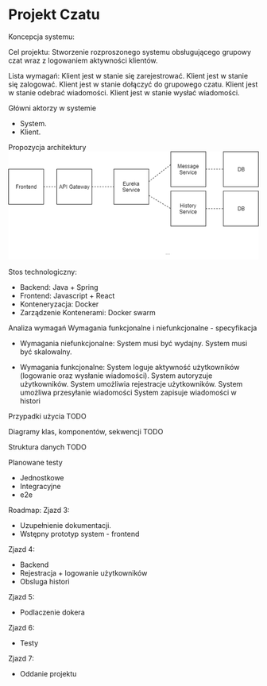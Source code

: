# Projekt Czatu

Koncepcja systemu:


Cel projektu: Stworzenie rozproszonego systemu obsługującego grupowy czat wraz z logowaniem aktywności klientów. 

Lista wymagań:
Klient jest w stanie się zarejestrować.
Klient jest w stanie się zalogować.
Klient jest w stanie dołączyć do grupowego czatu.
Klient jest w stanie odebrać wiadomości.
Klient jest w stanie wysłać wiadomości.

Główni aktorzy w systemie
- System.
- Klient.


Propozycja architektury
<img src="Diagram.png" />


Stos technologiczny:
- Backend: Java + Spring
- Frontend: Javascript + React
- Konteneryzacja: Docker
- Zarządzenie Kontenerami: Docker swarm

Analiza wymagań
Wymagania funkcjonalne i niefunkcjonalne - specyfikacja
- Wymagania niefunkcjonalne:
System musi być wydajny. 
System musi być skalowalny.

- Wymagania funkcjonalne:
System loguje aktywność użytkowników (logowanie oraz wysłanie wiadomości).
System autoryzuje użytkowników.
System umożliwia rejestracje użytkowników.
System umożliwa przesyłanie wiadomości
System zapisuje wiadomości w histori

Przypadki użycia
TODO

Diagramy klas, komponentów, sekwencji
TODO

Struktura danych
TODO

Planowane testy
- Jednostkowe
- Integracyjne
- e2e

Roadmap:
Zjazd 3:
- Uzupełnienie dokumentacji.
- Wstępny prototyp system - frontend

Zjazd 4:
- Backend
- Rejestracja + logowanie użytkowników
- Obsluga histori

Zjazd 5: 
- Podlaczenie dokera

Zjazd 6:
- Testy

Zjazd 7: 
- Oddanie projektu
